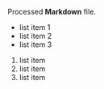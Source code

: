 Processed **Markdown** file.

* list item 1
* list item 2
* list item 3


1. list item
2. list item
3. list item
